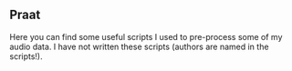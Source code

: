 ## Praat

Here you can find some useful scripts I used to pre-process some of my  audio data. I have not written these scripts (authors are named in the scripts!).

